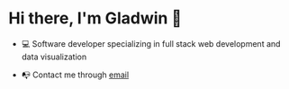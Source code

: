 # Hi there, I'm Gladwin 👋

- 💻 Software developer specializing in full stack web development and data visualization

- 📭 Contact me through [email](mailto:iamgladwin@gmail.com)
